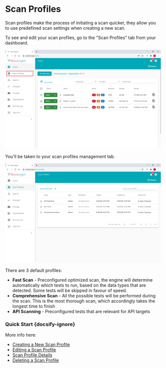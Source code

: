 # Scan Profiles

Scan profiles make the process of initiating a scan quicker, they allow you to use predefined scan settings when creating a new scan.

To see and edit your scan profiles, go to the "Scan Profiles" tab from your dashboard.

![go-to-scan-profiles-tab](media/scan-profiles-01.png ':size=100%')

You'll be taken to your scan profiles management tab.

![scan-profiles-tab](media/scan-profiles-02.png ':size=100%')

There are 3 default profiles:
- **Fast Scan** - Preconfigured optimized scan, the engine will determine automatically which tests to run, based on the data types that are detected. Some tests will be skipped in favour of speed.
- **Comprehensive Scan** - All the possible tests will be performed during the scan. This is the most thorough scan, which accordingly takes the longest time to finish
- **API Scanning** - Preconfigured tests that are relevant for API targets

### Quick Start {docsify-ignore}
More info here:
- [Creating a New Scan Profile](user-guide/scan-profiles/new-profile.md)
- [Editing a Scan Profile](user-guide/scan-profiles/edit-profile.md)
- [Scan Profile Details](user-guide/scan-profiles/profile-details.md)
- [Deleting a Scan Profile](user-guide/scan-profiles/delete-profile.md)